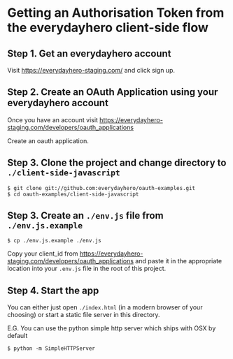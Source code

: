 # Getting an Authorisation Token from the everydayhero client-side flow

## Step 1. Get an everydayhero account

Visit https://everydayhero-staging.com/ and click sign up.

## Step 2. Create an OAuth Application using your everydayhero account

Once you have an account visit https://everydayhero-staging.com/developers/oauth_applications

Create an oauth application.

## Step 3. Clone the project and change directory to `./client-side-javascript`

```
$ git clone git://github.com:everydayhero/oauth-examples.git
$ cd oauth-examples/client-side-javascript
```

## Step 3. Create an `./env.js` file from `./env.js.example`

```
$ cp ./env.js.example ./env.js
```

Copy your client_id from https://everydayhero-staging.com/developers/oauth_applications and paste it in the appropriate location into your `.env.js` file in the root of this project.

## Step 4. Start the app

You can either just open `./index.html` (in a modern browser of your choosing) or start a static file server in this directory.

E.G. You can use the python simple http server which ships with OSX by default

```
$ python -m SimpleHTTPServer
```

